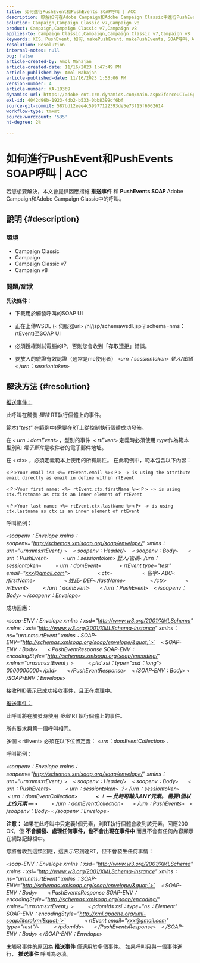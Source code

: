 ```yaml
---
title: 如何進行PushEvent和PushEvents SOAP呼叫 | ACC
description: 瞭解如何在Adobe Campaign和Adobe Campaign Classic中進行PushEvent和PushEvents SOAP呼叫。
solution: Campaign,Campaign Classic v7,Campaign v8
product: Campaign,Campaign Classic v7,Campaign v8
applies-to: Campaign Classic,Campaign,Campaign Classic v7,Campaign v8
keywords: KCS、PushEvent、如何、makePushEvent、makePushEvents、SOAP呼叫、ACC、Adobe Campaign、Adobe Campaign Classic
resolution: Resolution
internal-notes: null
bug: false
article-created-by: Amol Mahajan
article-created-date: 11/16/2023 1:47:49 PM
article-published-by: Amol Mahajan
article-published-date: 11/16/2023 1:53:06 PM
version-number: 4
article-number: KA-19369
dynamics-url: https://adobe-ent.crm.dynamics.com/main.aspx?forceUCI=1&pagetype=entityrecord&etn=knowledgearticle&id=cfe729b7-8684-ee11-8179-6045bd0065b6
exl-id: 4042d96b-1923-4db2-b533-0bb8399df6bf
source-git-commit: 587bd12eee4c59977122393de5e73f15f6062614
workflow-type: tm+mt
source-wordcount: '535'
ht-degree: 2%

---
```


# 如何進行PushEvent和PushEvents SOAP呼叫 | ACC


若您想要解決，本文會提供因應措施 <b>推送事件</b> 和 <b>PushEvents SOAP </b>Adobe Campaign和Adobe Campaign Classic中的呼叫。

## 說明 {#description}


### <b>環境</b>

- Campaign Classic
- Campaign
- Campaign Classic v7
- Campaign v8




### <b>問題/症狀 </b>

<b>先決條件：</b>

- 下載用於觸發呼叫的SOAP UI

- 正在上傳WSDL (`<` 伺服器url`>` /nl/jsp/schemawsdl.jsp？schema=nms：rtEvent)至SOAP UI

- 必須授權測試電腦的IP，否則您會收到「存取遭拒」錯誤。

- 要放入的驗證有效認證（通常是mc使用者） *`<`urn：sessiontoken`>` 登入/密碼`<` /urn：sessiontoken`>`*




## 解決方法 {#resolution}


<u>推送事件：</u>

此呼叫在觸發 *獨特* RT執行個體上的事件。

範本(*&quot;test&quot;* 在範例中)需要在RT上從控制執行個體成功發佈。

在 `<` *urn：domEvent*`>` ，型別的事件  `<` *rtEvent*`>`  定義時必須使用 *type*&#x200B;作為範本型別和 *電子郵件*&#x200B;是收件者的電子郵件地址。

在 `<` ctx`>` ，必須定義範本上使用的所有屬性。 在此範例中，範本包含以下內容：

`<` `P` `>Your email is: <%= rtEvent.email %><` `P` `> -> is using the attribute email directly as email in define within rtEvent`

`<` `P` `>Your first name: <%= rtEvent.ctx.firstName %><` `P` `> -> is using ctx.firstname as ctx is an inner element of rtEvent`

`<` `P` `>Your last name: <%= rtEvent.ctx.lastName %><` `P> -> is using ctx.lastname as ctx is an inner element of rtEvent`

呼叫範例：

*`<`soapenv：Envelope xmlns：soapenv=&quot;http://schemas.xmlsoap.org/soap/envelope/&quot; xmlns：urn=&quot;urn:nms:rtEvent」`>`
   `<` soapenv：Header/`>`
   `<` soapenv：Body`>`
      `<` urn：PushEvent`>`
         `<` urn：sessiontoken`>` 登入/密碼`<` /urn：sessiontoken`>`
         `<` urn：domEvent`>`
            `<` rtEvent type=&quot;test&quot; email=&quot;xxx@gmail.com&quot;`>`  
                `<` ctx`>`
                    `<` 名字`>` ABC`<` /firstName`>`
                   `<` 姓氏`>` DEF`<` /lastName`>`
                `<` /ctx`>`
            `<` /rtEvent`>`
         `<` /urn：domEvent`>`
      `<` /urn：PushEvent`>`
   `<` /soapenv：Body`>`
`<` /soapenv：Envelope`>`*

成功回應：

*`<`soap-ENV：Envelope xmlns：xsd=&quot;http://www.w3.org/2001/XMLSchema&quot; xmlns：xsi=&quot;http://www.w3.org/2001/XMLSchema-instance&quot; xmlns：ns=&quot;urn:nms:rtEvent&quot; xmlns：SOAP-ENV=&quot;http://schemas.xmlsoap.org/soap/envelope/&quot;`>`
   `<` SOAP-ENV：Body`>`
      `<` PushEventResponse SOAP-ENV：encodingStyle=&quot;http://schemas.xmlsoap.org/soap/encoding/&quot; xmlns=&quot;urn:nms:rtEvent」`>`
         `<` plId xsi：type=&quot;xsd：long&quot;`>` 0000000000`<` /plId`>`
      `<` /PushEventResponse`>`
   `<` /SOAP-ENV：Body`>`
`<` /SOAP-ENV：Envelope`>`*

接收PIID表示已成功接收事件，且正在處理中。



<u>推送事件：</u>

此呼叫將在觸發時使用 *多個* RT執行個體上的事件。

所有要求與第一個呼叫相同。

多個 `<` rtEvent`>`  必須在以下位置定義： *`<`urn：domEventCollection`>` .*



呼叫範例：

*`<`soapenv：Envelope xmlns：soapenv=&quot;http://schemas.xmlsoap.org/soap/envelope/&quot; xmlns：urn=&quot;urn:nms:rtEvent」`>`
   `<` soapenv：Header/`>`
   `<` soapenv：Body`>`
      `<` urn：PushEvents`>`
         `<` urn：sessiontoken`>` ？`<` /urn：sessiontoken`>`
         `<` urn：domEventCollection`>`
            <b>`<` ！ — 此時可輸入ANY元素。 需要1個以上的元素 — `>` </b>
         `<` /urn：domEventCollection`>`
      `<` /urn：PushEvents`>`
   `<` /soapenv：Body`>`
`<` /soapenv：Envelope`>`*

<b>注意：</b> 如果在此呼叫中只定義1個元素，則RT執行個體會收到該元素，回應200 OK，但 <b>不會觸發、處理任何事件，也不會出現在事件中</b> 而且不會有任何內容顯示在網路記錄檔中。

您將會收到這類回應，這表示它到達RT，但不會發生任何事情：

*`<`soap-ENV：Envelope xmlns：xsd=&quot;http://www.w3.org/2001/XMLSchema&quot; xmlns：xsi=&quot;http://www.w3.org/2001/XMLSchema-instance&quot; xmlns：ns=&quot;urn:nms:rtEvent&quot; xmlns：SOAP-ENV=&quot;http://schemas.xmlsoap.org/soap/envelope/&quot;`>`
   `<` SOAP-ENV：Body`>`
      `<` PushEventsResponse SOAP-ENV：encodingStyle=&quot;http://schemas.xmlsoap.org/soap/encoding/&quot; xmlns=&quot;urn:nms:rtEvent」`>`
         `<` pdomIds xsi：type=&quot;ns：Element&quot; SOAP-ENV：encodingStyle=&quot;http://xml.apache.org/xml-soap/literalxml&quot;`>`
            `<` rtEvent email=&quot;xxx@gmail.com&quot; type=&quot;test&quot;/`>`
         `<` /pdomIds`>`
      `<` /PushEventsResponse`>`
   `<` /SOAP-ENV：Body`>`
`<` /SOAP-ENV：Envelope`>`*

未觸發事件的原因為 <b>推送事件</b> 僅適用於多個事件。 如果呼叫只與一個事件進行， <b>推送事件</b> 呼叫為必填。
